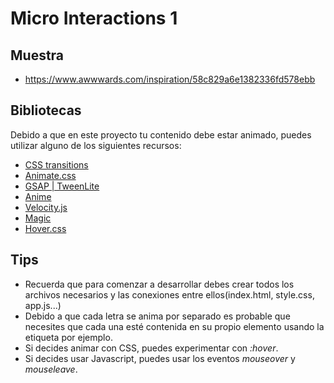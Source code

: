 # Micro Interactions 1
## Muestra
- https://www.awwwards.com/inspiration/58c829a6e1382336fd578ebb

## Bibliotecas
Debido a que en este proyecto tu contenido debe estar animado, puedes utilizar alguno de los siguientes recursos:
- [CSS transitions](https://css-tricks.com/almanac/properties/t/transition/)
- [Animate.css](https://daneden.github.io/animate.css/)
- [GSAP | TweenLite](https://greensock.com/tweenlite)
- [Anime](http://animejs.com/)
- [Velocity.js](http://velocityjs.org/)
- [Magic](https://www.minimamente.com/example/magic_animations/)
- [Hover.css](http://ianlunn.github.io/Hover/)

## Tips
* Recuerda que para comenzar a desarrollar debes crear todos los archivos necesarios y las conexiones entre ellos(index.html, style.css, app.js...)
* Debido a que cada letra se anima por separado es probable que necesites que cada una esté contenida en su propio elemento usando la etiqueta <span> por ejemplo.
* Si decides animar con CSS, puedes experimentar con *:hover*.
* Si decides usar Javascript, puedes usar los eventos *mouseover* y *mouseleave*.
